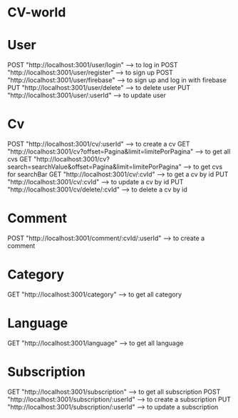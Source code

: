 # CV-world

# User
POST "http://localhost:3001/user/login" --> to log in
POST "http://localhost:3001/user/register" --> to sign up
POST "http://localhost:3001/user/firebase" --> to sign up and log in with firebase
PUT "http://localhost:3001/user/delete" --> to delete user
PUT "http://localhost:3001/user/:userId" --> to update user

# Cv
POST "http://localhost:3001/cv/:userId" --> to create a cv
GET "http://localhost:3001/cv?offset=Pagina&limit=limitePorPagina" --> to get all cvs
GET "http://localhost:3001/cv?search=searchValue&offset=Pagina&limit=limitePorPagina" --> to get cvs for searchBar
GET "http://localhost:3001/cv/:cvId" --> to get a cv by id
PUT "http://localhost:3001/cv/:cvId" --> to update a cv by id
PUT "http://localhost:3001/cv/delete/:cvId" --> to delete a cv by id

# Comment
POST "http://localhost:3001/comment/:cvId/:userId" --> to create a comment

# Category
GET "http://localhost:3001/category" --> to get all category

# Language
GET "http://localhost:3001/language" --> to get all language

# Subscription
GET "http://localhost:3001/subscription" --> to get all subscription
POST "http://localhost:3001/subscription/:userId" --> to create a subscription
PUT "http://localhost:3001/subscription/:userId" --> to update a subscription






